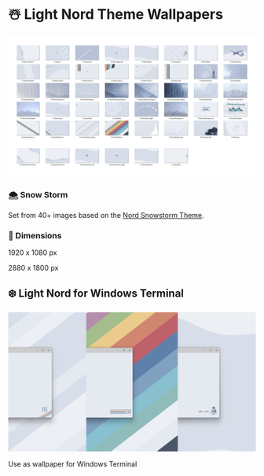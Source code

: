 # ☃️ Light Nord Theme Wallpapers

<img src="https://github.com/mviniciusca/nordwallpapers/blob/main/nord-snowstorm-wallpapers/Preview.png?raw=true">

### 🌨️ Snow Storm 
Set from 40+ images based on the <a href="https://www.nordtheme.com/">Nord Snowstorm Theme</a>.

### 📐 Dimensions
1920 x 1080 px <p></p>
2880 x 1800 px

## ❄️ Light Nord for Windows Terminal 
<img src="https://github.com/mviniciusca/nordwallpapers/blob/main/nord-snowstorm-wallpapers/Nord%20for%20Windows%20Terminal/preview.png?raw=true">

Use as wallpaper for Windows Terminal
